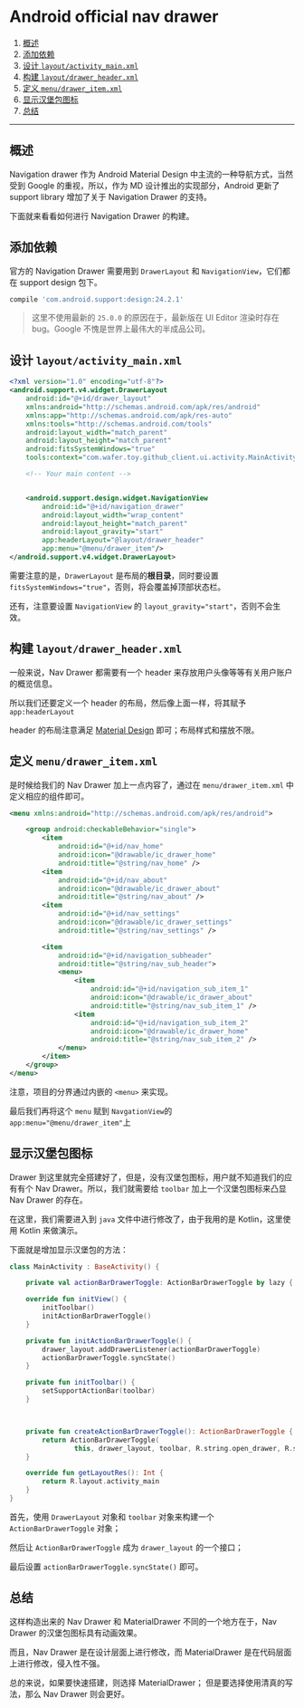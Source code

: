 # Android official nav drawer

<!-- MDTOC maxdepth:6 firsth1:0 numbering:1 flatten:0 bullets:0 updateOnSave:1 -->

1. [概述](#概述)   
2. [添加依赖](#添加依赖)   
3. [设计 `layout/activity_main.xml`](#设计-layoutactivity_mainxml)   
4. [构建 `layout/drawer_header.xml`](#构建-layoutdrawer_headerxml)   
5. [定义 `menu/drawer_item.xml`](#定义-menudrawer_itemxml)   
6. [显示汉堡包图标](#显示汉堡包图标)   
7. [总结](#总结)   

<!-- /MDTOC -->

---

## 概述

Navigation drawer 作为 Android Material Design 中主流的一种导航方式，当然受到 Google 的重视，所以，作为 MD 设计推出的实现部分，Android 更新了 support library 增加了关于 Navigation Drawer 的支持。

下面就来看看如何进行 Navigation Drawer 的构建。

## 添加依赖

官方的 Navigation Drawer 需要用到 `DrawerLayout` 和 `NavigationView`，它们都在 support design 包下。

```groovy
compile 'com.android.support:design:24.2.1'
```

> 这里不使用最新的 `25.0.0` 的原因在于，最新版在 UI Editor 渲染时存在 bug。Google 不愧是世界上最伟大的半成品公司。

## 设计 `layout/activity_main.xml`

```xml
<?xml version="1.0" encoding="utf-8"?>
<android.support.v4.widget.DrawerLayout
    android:id="@+id/drawer_layout"
    xmlns:android="http://schemas.android.com/apk/res/android"
    xmlns:app="http://schemas.android.com/apk/res-auto"
    xmlns:tools="http://schemas.android.com/tools"
    android:layout_width="match_parent"
    android:layout_height="match_parent"
    android:fitsSystemWindows="true"
    tools:context="com.wafer.toy.github_client.ui.activity.MainActivity">

    <!-- Your main content -->


    <android.support.design.widget.NavigationView
        android:id="@+id/navigation_drawer"
        android:layout_width="wrap_content"
        android:layout_height="match_parent"
        android:layout_gravity="start"
        app:headerLayout="@layout/drawer_header"
        app:menu="@menu/drawer_item"/>
</android.support.v4.widget.DrawerLayout>
```

需要注意的是，`DrawerLayout` 是布局的**根目录**，同时要设置 `fitsSystemWindows="true"`，否则，将会覆盖掉顶部状态栏。

还有，注意要设置 `NavigationView` 的 `layout_gravity="start"`，否则不会生效。

## 构建 `layout/drawer_header.xml`

一般来说，Nav Drawer 都需要有一个 header 来存放用户头像等等有关用户账户的概览信息。

所以我们还要定义一个 header 的布局，然后像上面一样，将其赋予 `app:headerLayout`

header 的布局注意满足 [Material Design](https://material.google.com/patterns/navigation-drawer.html) 即可；布局样式和摆放不限。

## 定义 `menu/drawer_item.xml`

是时候给我们的 Nav Drawer 加上一点内容了，通过在 `menu/drawer_item.xml` 中定义相应的组件即可。

```xml
<menu xmlns:android="http://schemas.android.com/apk/res/android">

    <group android:checkableBehavior="single">
        <item
            android:id="@+id/nav_home"
            android:icon="@drawable/ic_drawer_home"
            android:title="@string/nav_home" />
        <item
            android:id="@+id/nav_about"
            android:icon="@drawable/ic_drawer_about"
            android:title="@string/nav_about" />
        <item
            android:id="@+id/nav_settings"
            android:icon="@drawable/ic_drawer_settings"
            android:title="@string/nav_settings" />

        <item
            android:id="@+id/navigation_subheader"
            android:title="@string/nav_sub_header">
            <menu>
                <item
                    android:id="@+id/navigation_sub_item_1"
                    android:icon="@drawable/ic_drawer_about"
                    android:title="@string/nav_sub_item_1" />
                <item
                    android:id="@+id/navigation_sub_item_2"
                    android:icon="@drawable/ic_drawer_home"
                    android:title="@string/nav_sub_item_2" />
            </menu>
        </item>
    </group>
</menu>
```

注意，项目的分界通过内嵌的 `<menu>` 来实现。

最后我们再将这个 `menu` 赋到 `NavgationView`的 `app:menu="@menu/drawer_item"`上

## 显示汉堡包图标

Drawer 到这里就完全搭建好了，但是，没有汉堡包图标，用户就不知道我们的应有有个 Nav Drawer。所以，我们就需要给 `toolbar` 加上一个汉堡包图标来凸显 Nav Drawer 的存在。

在这里，我们需要进入到 `java` 文件中进行修改了，由于我用的是 Kotlin，这里使用 Kotlin 来做演示。

下面就是增加显示汉堡包的方法：

```kotlin
class MainActivity : BaseActivity() {

    private val actionBarDrawerToggle: ActionBarDrawerToggle by lazy { createActionBarDrawerToggle() }

    override fun initView() {
        initToolbar()
        initActionBarDrawerToggle()
    }

    private fun initActionBarDrawerToggle() {
        drawer_layout.addDrawerListener(actionBarDrawerToggle)
        actionBarDrawerToggle.syncState()
    }

    private fun initToolbar() {
        setSupportActionBar(toolbar)
    }



    private fun createActionBarDrawerToggle(): ActionBarDrawerToggle {
        return ActionBarDrawerToggle(
                this, drawer_layout, toolbar, R.string.open_drawer, R.string.close_drawer)
    }

    override fun getLayoutRes(): Int {
        return R.layout.activity_main
    }
}
```

首先，使用 `DrawerLayout` 对象和 `toolbar` 对象来构建一个 `ActionBarDrawerToggle` 对象；

然后让 `ActionBarDrawerToggle` 成为 `drawer_layout` 的一个接口；

最后设置 `actionBarDrawerToggle.syncState()` 即可。

## 总结

这样构造出来的 Nav Drawer 和 MaterialDrawer 不同的一个地方在于，Nav Drawer 的汉堡包图标具有动画效果。

而且，Nav Drawer 是在设计层面上进行修改，而 MaterialDrawer 是在代码层面上进行修改，侵入性不强。

总的来说，如果要快速搭建，则选择 MaterialDrawer；
但是要选择使用清真的写法，那么 Nav Drawer 则会更好。
